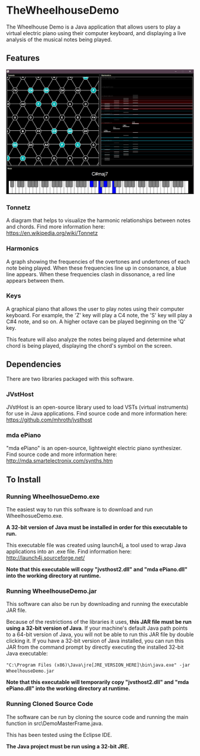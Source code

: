 # TheWheelhouseDemo

The Wheelhouse Demo is a Java application that allows users to play a virtual electric piano using their computer keyboard, and displaying a live analysis of the musical notes being played.

## Features

![Application Screenshot](/images/readme1.png)

### Tonnetz

A diagram that helps to visualize the harmonic relationships between notes and chords. Find more information here: https://en.wikipedia.org/wiki/Tonnetz

### Harmonics

A graph showing the frequencies of the overtones and undertones of each note being played. When these frequencies line up in consonance, a blue line appears. When these frequencies clash in dissonance, a red line appears between them.

### Keys

A graphical piano that allows the user to play notes using their computer keyboard. For example, the 'Z' key will play a C4 note, the 'S' key will play a C#4 note, and so on. A higher octave can be played beginning on the 'Q' key.

This feature will also analyze the notes being played and determine what chord is being played, displaying the chord's symbol on the screen.

## Dependencies

There are two libraries packaged with this software.

### JVstHost

JVstHost is an open-source library used to load VSTs (virtual instruments) for use in Java applications. Find source code and more information here: https://github.com/mhroth/jvsthost

### mda ePiano

"mda ePiano" is an open-source, lightweight electric piano synthesizer. Find source code and more information here: http://mda.smartelectronix.com/synths.htm

## To Install

### Running WheelhosueDemo.exe

The easiest way to run this software is to download and run WheelhosueDemo.exe.

**A 32-bit version of Java must be installed in order for this executable to run.**

This executable file was created using launch4j, a tool used to wrap Java applications into an .exe file. Find information here: http://launch4j.sourceforge.net/

**Note that this executable will copy "jvsthost2.dll" and "mda ePiano.dll" into the working directory at runtime.**

### Running WheelhouseDemo.jar

This software can also be run by downloading and running the executable JAR file.

Because of the restrictions of the libraries it uses, **this JAR file must be run using a 32-bit version of Java**. If your machine's default Java path points to a 64-bit version of Java, you will not be able to run this JAR file by double clicking it. If you have a 32-bit version of Java installed, you can run this JAR from the command prompt by directly executing the installed 32-bit Java executable:
```
"C:\Program Files (x86)\Java\jre[JRE_VERSION_HERE]\bin\java.exe" -jar WheelhouseDemo.jar
```

**Note that this executable will temporarily copy "jvsthost2.dll" and "mda ePiano.dll" into the working directory at runtime.**

### Running Cloned Source Code

The software can be run by cloning the source code and running the main function in src\DemoMasterFrame.java.

This has been tested using the Eclipse IDE.

**The Java project must be run using a 32-bit JRE.**
